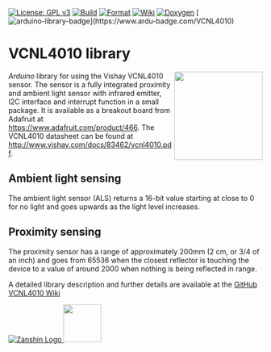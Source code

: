 [![License: GPL v3](https://zanduino.github.io/Badges/GPLv3-blue.svg)](https://www.gnu.org/licenses/gpl-3.0) [![Build](https://github.com/Zanduino/VCNL4010/workflows/Build/badge.svg)](https://github.com/Zanduino/VCNL4010/actions?query=workflow%3ABuild) [![Format](https://github.com/Zanduino/VCNL4010/workflows/Format/badge.svg)](https://github.com/Zanduino/VCNL4010/actions?query=workflow%3AFormat) [![Wiki](https://zanduino.github.io/Badges/Documentation-Badge.svg)](https://github.com/Zanduino/VCNL4010/wiki) [![Doxygen](https://github.com/Zanduino/VCNL4010/workflows/Doxygen/badge.svg)](https://Zanduino.github.io/VCNL4010/html/index.html) [![arduino-library-badge](https://www.ardu-badge.com/badge/VCNL4010.svg?)](https://www.ardu-badge.com/VCNL4010)
# VCNL4010 library<br>
<img src="https://github.com/Zanduino/VCNL4010/blob/master/Images//VCNL4010_square.jpg" width="175" align="right"/> *Arduino* library for using the Vishay VCNL4010 sensor. The sensor is a fully integrated proximity and ambient light sensor with infrared emitter, I2C interface and interrupt function in a small package. It is available as a breakout board from Adafruit at https://www.adafruit.com/product/466.  The VCNL4010 datasheet can be found at  http://www.vishay.com/docs/83462/vcnl4010.pdf.

## Ambient light sensing
The ambient light sensor (ALS) returns a 16-bit value starting at close to 0 for no light and goes upwards as the light level increases.

## Proximity sensing
The proximity sensor has a range of approximately 200mm (2 cm, or 3/4 of an inch) and goes from 65536 when the closest reflector is touching the device to a value of around 2000 when nothing is being reflected in range.

A detailed library description and further details are available at the [GitHub VCNL4010 Wiki](https://github.com/Zanduino/VCNL4010/wiki)

[![Zanshin Logo](https://zanduino.github.io/Images/zanshinkanjitiny.gif) <img src="https://zanduino.github.io/Images/zanshintext.gif" width="75"/>](https://www.sv-zanshin.com)
